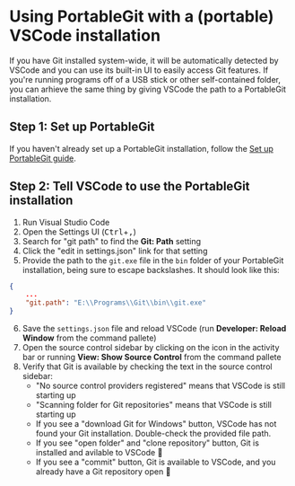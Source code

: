 # Using PortableGit with a (portable) VSCode installation

If you have Git installed system-wide, it will be automatically detected by VSCode and you can use its built-in UI to easily access Git features. If you're running programs off of a USB stick or other self-contained folder, you can arhieve the same thing by giving VSCode the path to a PortableGit installation.

## Step 1: Set up PortableGit

If you haven't already set up a PortableGit installation, follow the [Set up PortableGit guide](portable-git.md).

## Step 2: Tell VSCode to use the PortableGit installation

1. Run Visual Studio Code
2. Open the Settings UI (<kbd>Ctrl</kbd>+<kbd>,</kbd>)
3. Search for "git path" to find the **Git: Path** setting
4. Click the "edit in settings.json" link for that setting
5. Provide the path to the `git.exe` file in the `bin` folder of your PortableGit installation, being sure to escape backslashes. It should look like this:
```json
{
    ...
    "git.path": "E:\\Programs\\Git\\bin\\git.exe"
}
```
6. Save the `settings.json` file and reload VSCode (run **Developer: Reload Window** from the command pallete)
7. Open the source control sidebar by clicking on the icon in the activity bar or running **View: Show Source Control** from the command pallete
8. Verify that Git is available by checking the text in the source control sidebar:
    - "No source control providers registered" means that VSCode is still starting up
    - "Scanning folder for Git repositories" means that VSCode is still starting up
    - If you see a "download Git for Windows" button, VSCode has not found your Git installation. Double-check the provided file path.
    - If you see "open folder" and "clone repository" button, Git is installed and avilable to VSCode 🎉
    - If you see a "commit" button, Git is available to VSCode, and you already have a Git repository open 🎉
